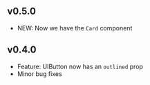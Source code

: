 ## v0.5.0

-   NEW: Now we have the `Card` component

## v0.4.0

-   Feature: UIButton now has an `outlined` prop
-   Minor bug fixes
